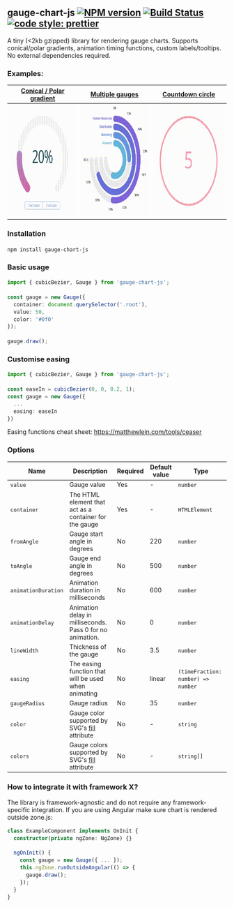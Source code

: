 ## gauge-chart-js [![NPM version](https://badge.fury.io/js/gauge-chart-js.svg)](https://npmjs.org/package/gauge-chart-js) [![Build Status](https://travis-ci.org/kubk/gauge-chart-js.svg?branch=master)](https://travis-ci.org/kubk/gauge-chart-js) [![code style: prettier](https://img.shields.io/badge/code_style-prettier-ff69b4.svg?style=flat-square)](https://github.com/prettier/prettier)

A tiny (<2kb gzipped) library for rendering gauge charts. Supports conical/polar gradients, animation timing functions, custom labels/tooltips. No external dependencies required.

### Examples:
| [Conical / Polar gradient](./examples/conical-gradient) | [Multiple gauges](./examples/multiple-gauge) | [Countdown circle](./examples/countdown-gauge) |
| ------------- | -------------| -------------|
| <img src="/assets/conical-polar.gif" width="249.2" height="256.2">       | <img src="/assets/multiple-gauges.gif" width="261" height="256.2"> | <img src="/assets/countdown-circle.gif" width="249.2" height="256.2"> |

### Installation
`npm install gauge-chart-js`

### Basic usage
```typescript
import { cubicBezier, Gauge } from 'gauge-chart-js';

const gauge = new Gauge({
  container: document.querySelector('.root'),
  value: 50,
  color: '#0f0'
});

gauge.draw();

```

### Customise easing
```typescript
import { cubicBezier, Gauge } from 'gauge-chart-js';

const easeIn = cubicBezier(0, 0, 0.2, 1);
const gauge = new Gauge({
  ...
  easing: easeIn
})
```

Easing functions cheat sheet: https://matthewlein.com/tools/ceaser

### Options
| Name           | Description                                                      | Required  | Default value     | Type   |
| ---            | ---                                                                                                       | ---       | ---               | ---               |
| `value`      | Gauge value                                                        | Yes       | -       | `number`          |
| `container`      | The HTML element that act as a container for the gauge         | Yes       | -       | `HTMLElement`          |
| `fromAngle`      | Gauge start angle in degrees                                   | No       | 220       | `number`          |
| `toAngle`      | Gauge end angle in degrees                                       | No       | 500       | `number`          |
| `animationDuration`      | Animation duration in milliseconds                     | No       | 600       | `number`          |
| `animationDelay`| Animation delay in milliseconds. Pass 0 for no animation.       | No       | 0       | `number`          |
| `lineWidth`| Thickness of the gauge                                               | No       | 3.5       | `number`          |
| `easing`|  The easing function that will be used when animating                   | No       | linear       | `(timeFraction: number) => number`          |
| `gaugeRadius`|  Gauge radius                                                      | No       | 35       | `number`          |
| `color`|  Gauge color supported by SVG's [fill](https://developer.mozilla.org/en-US/docs/Web/SVG/Tutorial/Fills_and_Strokes) attribute                         | No       | -       | `string`          |
| `colors`|  Gauge colors supported by SVG's [fill](https://developer.mozilla.org/en-US/docs/Web/SVG/Tutorial/Fills_and_Strokes) attribute                       | No       | -       | `string[]`          |

### How to integrate it with framework X?
The library is framework-agnostic and do not require any framework-specific integration. If you are using Angular make sure chart is rendered outside zone.js:
```typescript
class ExampleComponent implements OnInit {
  constructor(private ngZone: NgZone) {}

  ngOnInit() {
    const gauge = new Gauge({ ... });
    this.ngZone.runOutsideAngular(() => {
      gauge.draw();
    });
  }
}
```

